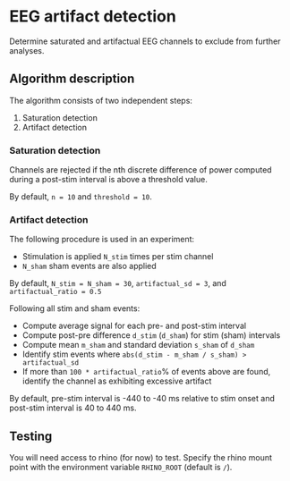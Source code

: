 # EEG artifact detection

Determine saturated and artifactual EEG channels to exclude from further
analyses. 

## Algorithm description

The algorithm consists of two independent steps:

1. Saturation detection
2. Artifact detection

### Saturation detection

Channels are rejected if the nth discrete difference of power computed during a
post-stim interval is above a threshold value.

By default, `n = 10` and `threshold = 10`.

### Artifact detection

The following procedure is used in an experiment:

* Stimulation is applied `N_stim` times per stim channel
* `N_sham` sham events are also applied

By default, `N_stim = N_sham = 30`, `artifactual_sd = 3`, and
`artifactual_ratio = 0.5`

Following all stim and sham events:

* Compute average signal for each pre- and post-stim interval
* Compute post-pre difference `d_stim` (`d_sham`) for stim (sham) intervals
* Compute mean `m_sham` and standard deviation `s_sham` of `d_sham`
* Identify stim events where `abs(d_stim - m_sham / s_sham) > artifactual_sd`
* If more than `100 * artifactual_ratio`% of events above are found, identify
  the channel as exhibiting excessive artifact
  
By default, pre-stim interval is -440 to -40 ms relative to stim onset and
post-stim interval is 40 to 440 ms.

## Testing

You will need access to rhino (for now) to test. Specify the rhino mount point
with the environment variable `RHINO_ROOT` (default is `/`).
